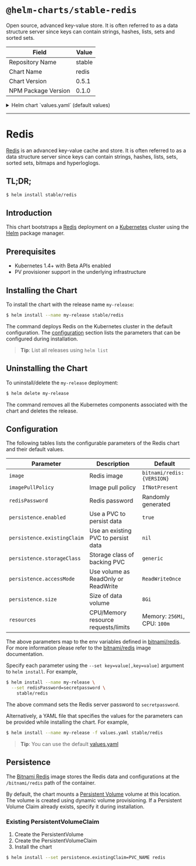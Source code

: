 # `@helm-charts/stable-redis`

Open source, advanced key-value store. It is often referred to as a data structure server since keys can contain strings, hashes, lists, sets and sorted sets.

| Field               | Value  |
| ------------------- | ------ |
| Repository Name     | stable |
| Chart Name          | redis  |
| Chart Version       | 0.5.1  |
| NPM Package Version | 0.1.0  |

<details>

<summary>Helm chart `values.yaml` (default values)</summary>

```yaml
## Bitnami Redis image version
## ref: https://hub.docker.com/r/bitnami/redis/tags/
##
image: bitnami/redis:3.2.8-r2

## Specify a imagePullPolicy
## ref: http://kubernetes.io/docs/user-guide/images/#pre-pulling-images
##
imagePullPolicy: IfNotPresent

## Redis password
## Defaults to a random 10-character alphanumeric string if not set
## ref: https://github.com/bitnami/bitnami-docker-redis#setting-the-server-password-on-first-run
##
# redisPassword:

## Enable persistence using Persistent Volume Claims
## ref: http://kubernetes.io/docs/user-guide/persistent-volumes/
##
persistence:
  enabled: true

  ## A manually managed Persistent Volume and Claim
  ## Requires persistence.enabled: true
  ## If defined, PVC must be created manually before volume will be bound
  # existingClaim:

  ## If defined, volume.beta.kubernetes.io/storage-class: <storageClass>
  ## Default: volume.alpha.kubernetes.io/storage-class: default
  ##
  # storageClass:
  accessMode: ReadWriteOnce
  size: 8Gi

## Configure resource requests and limits
## ref: http://kubernetes.io/docs/user-guide/compute-resources/
##
resources:
  requests:
    memory: 256Mi
    cpu: 100m
```

</details>

---

# Redis

[Redis](http://redis.io/) is an advanced key-value cache and store. It is often referred to as a data structure server since keys can contain strings, hashes, lists, sets, sorted sets, bitmaps and hyperloglogs.

## TL;DR;

```bash
$ helm install stable/redis
```

## Introduction

This chart bootstraps a [Redis](https://github.com/bitnami/bitnami-docker-redis) deployment on a [Kubernetes](http://kubernetes.io) cluster using the [Helm](https://helm.sh) package manager.

## Prerequisites

- Kubernetes 1.4+ with Beta APIs enabled
- PV provisioner support in the underlying infrastructure

## Installing the Chart

To install the chart with the release name `my-release`:

```bash
$ helm install --name my-release stable/redis
```

The command deploys Redis on the Kubernetes cluster in the default configuration. The [configuration](#configuration) section lists the parameters that can be configured during installation.

> **Tip**: List all releases using `helm list`

## Uninstalling the Chart

To uninstall/delete the `my-release` deployment:

```bash
$ helm delete my-release
```

The command removes all the Kubernetes components associated with the chart and deletes the release.

## Configuration

The following tables lists the configurable parameters of the Redis chart and their default values.

| Parameter                   | Description                         | Default                      |
| --------------------------- | ----------------------------------- | ---------------------------- |
| `image`                     | Redis image                         | `bitnami/redis:{VERSION}`    |
| `imagePullPolicy`           | Image pull policy                   | `IfNotPresent`               |
| `redisPassword`             | Redis password                      | Randomly generated           |
| `persistence.enabled`       | Use a PVC to persist data           | `true`                       |
| `persistence.existingClaim` | Use an existing PVC to persist data | `nil`                        |
| `persistence.storageClass`  | Storage class of backing PVC        | `generic`                    |
| `persistence.accessMode`    | Use volume as ReadOnly or ReadWrite | `ReadWriteOnce`              |
| `persistence.size`          | Size of data volume                 | `8Gi`                        |
| `resources`                 | CPU/Memory resource requests/limits | Memory: `256Mi`, CPU: `100m` |

The above parameters map to the env variables defined in [bitnami/redis](http://github.com/bitnami/bitnami-docker-redis). For more information please refer to the [bitnami/redis](http://github.com/bitnami/bitnami-docker-redis) image documentation.

Specify each parameter using the `--set key=value[,key=value]` argument to `helm install`. For example,

```bash
$ helm install --name my-release \
  --set redisPassword=secretpassword \
    stable/redis
```

The above command sets the Redis server password to `secretpassword`.

Alternatively, a YAML file that specifies the values for the parameters can be provided while installing the chart. For example,

```bash
$ helm install --name my-release -f values.yaml stable/redis
```

> **Tip**: You can use the default [values.yaml](values.yaml)

## Persistence

The [Bitnami Redis](https://github.com/bitnami/bitnami-docker-redis) image stores the Redis data and configurations at the `/bitnami/redis` path of the container.

By default, the chart mounts a [Persistent Volume](kubernetes.io/docs/user-guide/persistent-volumes/) volume at this location. The volume is created using dynamic volume provisioning. If a Persistent Volume Claim already exists, specify it during installation.

### Existing PersistentVolumeClaim

1. Create the PersistentVolume
1. Create the PersistentVolumeClaim
1. Install the chart

```bash
$ helm install --set persistence.existingClaim=PVC_NAME redis
```
